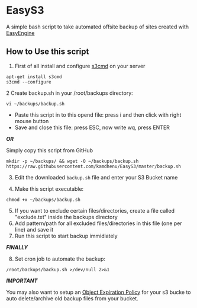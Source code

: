 # EasyS3

A simple bash script to take automated offsite backup of sites created with [EasyEngine](https://github.com/EasyEngine/easyengine)

## How to Use this script

1. First of all install and configure [s3cmd](https://github.com/s3tools/s3cmd) on your server
```
apt-get install s3cmd
s3cmd --configure
```

2 Create backup.sh in your /root/backups directory:
```
vi ~/backups/backup.sh
```
* Paste this script in to this opend file: press i and then click with right mouse button
* Save and close this file: press ESC, now write wq, press ENTER

***OR***

Simply copy this script from GitHub
```
mkdir -p ~/backups/ && wget -O ~/backups/backup.sh https://raw.githubusercontent.com/kamdhenu/EasyS3/master/backup.sh
```

3. Edit the downloaded `backup.sh` file and enter your S3 Bucket name


4. Make this script executable:
```
chmod +x ~/backups/backup.sh
```

5. If you want to exclude certain files/directories, create a file called "exclude.txt" inside the backups directory
6. Add pattern/path for all excluded files/directories in this file (one per line) and save it
7. Run this script to start backup immidiately

***FINALLY***

8. Set cron job to automate the backup:
```
/root/backups/backup.sh >/dev/null 2>&1
```

***IMPORTANT***

You may also want to setup an [Object Expiration Policy](https://aws.amazon.com/blogs/aws/amazon-s3-object-expiration/) for your s3 bucke to auto delete/archive old backup files from your bucket.
